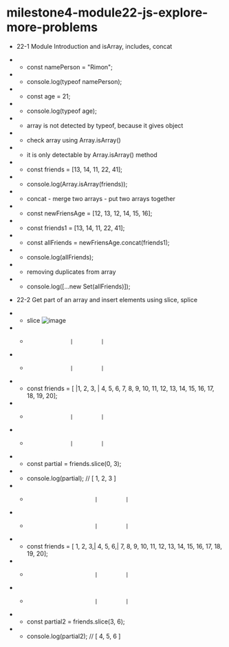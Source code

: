 # milestone4-module22-js-explore-more-problems

- 22-1 Module Introduction and isArray, includes, concat
- - const namePerson = "Rimon";
- - console.log(typeof namePerson);
- - const age = 21;
- - console.log(typeof age);
- - array is not detected by typeof, because it gives object
- - check array using Array.isArray()
- - it is only detectable by Array.isArray() method
- - const friends = [13, 14, 11, 22, 41];
- - console.log(Array.isArray(friends));
- - concat - merge two arrays - put two arrays together
- - const newFriensAge = [12, 13, 12, 14, 15, 16];
- - const friends1 = [13, 14, 11, 22, 41];
- - const allFriends = newFriensAge.concat(friends1);
- - console.log(allFriends);
- - removing duplicates from array
- - console.log([...new Set(allFriends)]);

- 22-2 Get part of an array and insert elements using slice, splice

- - slice
![image](https://user-images.githubusercontent.com/51745662/183359200-cd68dbb3-aabe-4dab-ab28-80010502f099.png)

- -                   |         |
- -                   |         |
- - const friends = [ |1, 2, 3, | 4, 5, 6, 7, 8, 9, 10, 11, 12, 13, 14, 15, 16, 17, 18, 19, 20];
- -                   |         |
- -                   |         |
- - const partial = friends.slice(0, 3);
- - console.log(partial); // [ 1, 2, 3 ]
- -                           |         |
- -                           |         |
- - const friends = [ 1, 2, 3,| 4, 5, 6,| 7, 8, 9, 10, 11, 12, 13, 14, 15, 16, 17, 18, 19, 20];
- -                           |         |
- -                           |         |
- - const partial2 = friends.slice(3, 6);
- - console.log(partial2); // [ 4, 5, 6 ]


